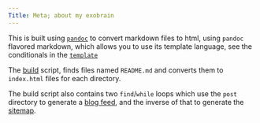 ```yaml
---
Title: Meta; about my exobrain
---
```


This is built using [`pandoc`](https://pandoc.org/) to convert markdown files to html, using `pandoc` flavored markdown, which allows you to use its template language, see the conditionals in the [`template`](https://github.com/seanbreckenridge/exobrain/blob/master/assets/template.html)

The [build](https://github.com/seanbreckenridge/exobrain/blob/master/build) script, finds files named `README.md` and converts them to `index.html` files for each directory.

The build script also contains two `find`/`while` loops which use the `post` directory to generate a [blog feed](/feed), and the inverse of that to generate the [sitemap](/sitemap).
